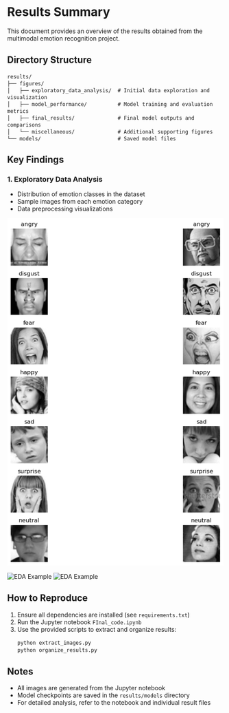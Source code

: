 # Results Summary

This document provides an overview of the results obtained from the multimodal emotion recognition project.

## Directory Structure

```
results/
├── figures/
│   ├── exploratory_data_analysis/  # Initial data exploration and visualization
│   ├── model_performance/          # Model training and evaluation metrics
│   ├── final_results/              # Final model outputs and comparisons
│   └── miscellaneous/              # Additional supporting figures
└── models/                         # Saved model files
```

## Key Findings

### 1. Exploratory Data Analysis

- Distribution of emotion classes in the dataset
- Sample images from each emotion category
- Data preprocessing visualizations

![EDA Example](figures/exploratory_data_analysis/output_0.png)



![EDA Example](figures/exploratory_data_analysis/output_29.png)
![EDA Example](figures/exploratory_data_analysis/output_30.png)



## How to Reproduce

1. Ensure all dependencies are installed (see `requirements.txt`)
2. Run the Jupyter notebook `FInal_code.ipynb`
3. Use the provided scripts to extract and organize results:
   ```bash
   python extract_images.py
   python organize_results.py
   ```

## Notes

- All images are generated from the Jupyter notebook
- Model checkpoints are saved in the `results/models` directory
- For detailed analysis, refer to the notebook and individual result files
